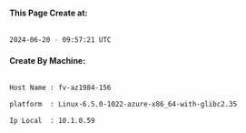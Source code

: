 
   
#### This Page Create at:

```bash

2024-06-20 - 09:57:21 UTC

```

#### Create By Machine:

```bash

Host Name : fv-az1984-156

platform  : Linux-6.5.0-1022-azure-x86_64-with-glibc2.35

Ip Local  : 10.1.0.59

```

